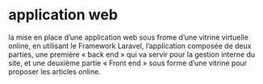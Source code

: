 # application web 
 la mise en place d’une application web sous frome d’une vitrine virtuelle online, en utilisant le Framework Laravel, l’application composée de deux parties, une première « back end » qui va servir pour la gestion interne du site, et une deuxième partie « Front end » sous forme d’une vitrine pour proposer les articles online.
